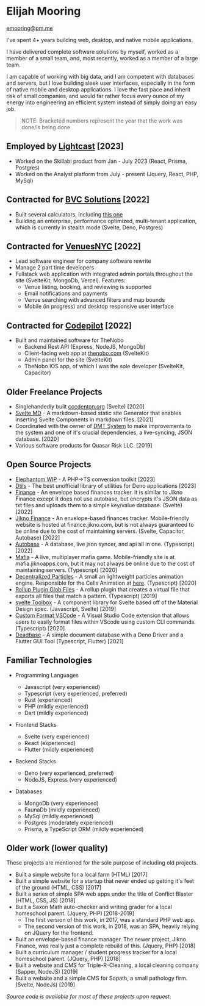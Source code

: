 # Elijah Mooring

emooring@pm.me

I've spent 4+ years building web, desktop, and native mobile applications.

I have delivered complete software solutions by myself, worked as a member of a small team, and, most recently, worked as a member of a
large team.

I am capable of working with big data, and I am competent with databases and servers, but I love building sleek user interfaces, especially
in the form of native mobile and desktop applications. I love the fast pace and inherit risk of small companies, and would far rather focus
every ounce of my energy into engineering an efficient system instead of simply doing an easy job.

> NOTE: Bracketed numbers represent the year that the work was done/is being done

## Employed by [Lightcast](https://lightcast.io) [2023]

- Worked on the Skillabi product from Jan - July 2023 (React, Prisma, Postgres)
- Worked on the Analyst platform from July - present (Jquery, React, PHP, MySql)

## Contracted for [BVC Solutions](https://bvc.solutions/) [2022]

- Built several calculators, including [this one](https://pratexo.com/sustainability-calculator/)
- Building an enterprise, performance optimized, multi-tenant application, which is currently in stealth mode (Svelte, Deno, Postgres)

## Contracted for [VenuesNYC](https://www.venuesnyc.com/) [2022]

- Lead software engineer for company software rewrite
- Manage 2 part time developers
- Fullstack web application with integrated admin portals throughout the site (SvelteKit, MongoDb, Vercel). Features:
  - Venue listing, booking, and reviewing is supported
  - Email notifications and payments
  - Venue searching with advanced filters and map bounds
  - Mobile (in progress) and desktop responsive user interface

## Contracted for [Codepilot](https://www.codepilot.com/) [2022]

- Built and maintained software for TheNobo
  - Backend Rest API (Express, NodeJS, MongoDb)
  - Client-facing web app at [thenobo.com](https://thenobo.com) (SvelteKit)
  - Admin panel for the site (SvelteKit)
  - TheNobo IOS app, of which I was the sole developer (SvelteKit, Capacitor)

## Older Freelance Projects

- Singlehandedly built [cccdenton.org](https://cccdenton.org) (Svelte) [2020]
- [Svelte MD](https://github.com/gushogg-blake/svelte-md) - A markdown-based static site Generator that enables inserting Svelte Components
  in markdown files. [2021]
- Coordinated with the owner of [DMT System](https://dmt-system.com/) to make improvements to the system and one of it's crucial
  dependencies, a live-syncing, JSON database. [2020]
- Various software products for Quasar Risk LLC. [2019]

## Open Source Projects

- [Elephantom WIP](https://github.com/Vehmloewff/elephantom) - A PHP->TS conversion toolkit [2023]
- [Dtils](https://github.com/Vehmloewff/dtils) - The best unofficial library of utilities for Deno applications [2023]
- [Finance](https://finance.vehmloewff.com) - An envelope based finances tracker. It is similar to Jikno Finance except it does not use
  autobase, but encrypts it's JSON data as txt files and uploads them to a simple key/value database. (Svelte) [2022]
- [Jikno Finance](https://github.com/Vehmloewff/jiknofinance) - An envelope-based finances tracker. Mobile-friendly website is hosted at
  finance.jikno.com, but is not always guaranteed to be online due to the cost of maintaining servers. (Svelte, Capacitor, Autobase) [2022]
- [Autobase](https://github.com/Vehmloewff/autobase) - A database, live json syncer, and api all in one. (Typescript) [2022]
- [Mafia](https://github.com/Vehmloewff/mafia) - A live, multiplayer mafia game. Mobile-friendly site is at mafia.jiknoapps.com, but it may
  not always be online due to the cost of maintaining servers. (Typescript) [2020]
- [Decentralized Particles](https://github.com/Vehmloewff/decentralized-particles) - A small an lightweight particles animation engine.
  Responsible for the Cells Animation at [here](sopath-site.vercel.app). (Typescript) [2020]
- [Rollup Plugin Glob Files](https://github.com/Vehmloewff/rollup-plugin-glob-files) - A rollup plugin that creates a virtual file that
  exports all files that match a pattern. (Typescript) [2019]
- [svelte Toolbox](https://github.com/svelte-toolbox/svelte-toolbox) - A component library for Svelte based off of the Material Design spec.
  (Javascript, Svelte) [2019]
- [Custom Format VSCode](https://github.com/Vehmloewff/custom-format) - A Visual Studio Code extension that allows users to easily format
  files within VScode using custom CLI commands. (Typescript) [2020]
- [Deadbase](https://github.com/jikno/deadbase) - A simple document database with a Deno Driver and a Flutter GUI Tool (Typescript, Flutter)
  [2021]

## Familiar Technologies

- Programming Languages
  - Javascript (very experienced)
  - Typescript (very experienced, preferred)
  - Rust (experienced)
  - PHP (mildly experienced)
  - Dart (mildly experienced)

- Frontend Stacks
  - Svelte (very experienced)
  - React (experienced)
  - Flutter (mildly experienced)

- Backend Stacks
  - Deno (very experienced, preferred)
  - NodeJS, Express (very experienced)

- Databases
  - MongoDb (very experienced)
  - FaunaDb (mildly experienced)
  - MySql (mildly experienced)
  - Postgres (moderately experienced)
  - Prisma, a TypeScript ORM (mildly experienced)

## Older work (lower quality)

These projects are mentioned for the sole purpose of including old projects.

- Built a simple website for a local farm (HTML) [2017]
- Built a simple website for a startup that never ended up getting it's feet of the ground (HTML, CSS) [2017]
- Built a series of simple SPA web apps under the title of Conflict Blaster (HTML, CSS, JS) [2018]
- Built a Saxon Math auto-checker and writing grader for a local homeschool parent. (Jquery, PHP) [2018-2019]
  - The first version of this work, in 2017, was a standard PHP web app.
  - The second version of this work, in 2018, was an SPA, heavily relying on JQuery for the frontend.
- Built an envelope-based finance manager. The newer project, Jikno Finance, was really just a complete rebuild of this. (Jquery, PHP)
  [2018]
- Built a curriculum manager / student progress tracker for a local homeschool parent. (JQuery, PHP) [2018]
- Built a website and CMS for Triple-R-Cleaning, a local cleaning company (Sapper, NodeJS) [2019]
- Built a website and a simple CMS for Sopath, a small pathology firm. (Svelte, NodeJs) [2019]

_Source code is available for most of these projects upon request._
